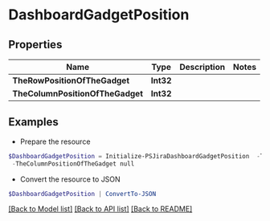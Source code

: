 # DashboardGadgetPosition
## Properties

Name | Type | Description | Notes
------------ | ------------- | ------------- | -------------
**TheRowPositionOfTheGadget** | **Int32** |  | 
**TheColumnPositionOfTheGadget** | **Int32** |  | 

## Examples

- Prepare the resource
```powershell
$DashboardGadgetPosition = Initialize-PSJiraDashboardGadgetPosition  -TheRowPositionOfTheGadget null `
 -TheColumnPositionOfTheGadget null
```

- Convert the resource to JSON
```powershell
$DashboardGadgetPosition | ConvertTo-JSON
```

[[Back to Model list]](../README.md#documentation-for-models) [[Back to API list]](../README.md#documentation-for-api-endpoints) [[Back to README]](../README.md)

